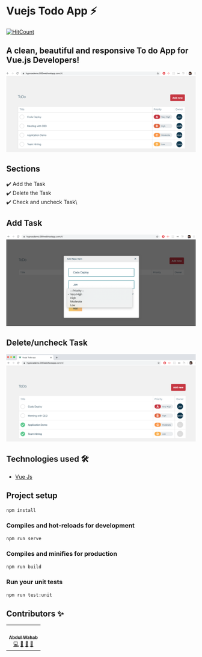 # Vuejs Todo App  ⚡️
[![HitCount](http://hits.dwyl.com/abdulwahab0/https://githubcom/AbdulWahab0/ToDos-App-vuejs.svg)](http://hits.dwyl.com/abdulwahab0/https://githubcom/AbdulWahab0/ToDos-App-vuejs)
## A clean, beautiful and responsive To do App for Vue.js Developers! 

<p align="center"> 
  <kbd>
  	<a href="https://hypnosdemo.000webhostapp.com/" target="_blank">
		<img src="Task_list.png"></img>
	</a>
  </kbd>
</p>



## Sections 
✔️ Add the Task\
✔️ Delete the Task \
✔️ Check and uncheck Task\

## Add Task
<p align="center"> 
  <kbd>
  	<a href="https://hypnosdemo.000webhostapp.com/" target="_blank">
		<img src="addTask.png"></img>
	</a>
  </kbd>
</p>


## Delete/uncheck Task
<p align="center"> 
  <kbd>
  	<a href="https://hypnosdemo.000webhostapp.com/" target="_blank">
		<img src="check_uncheck_task.png"></img>
	</a>
  </kbd>
</p>


## Technologies used 🛠️

- [Vue Js](https://vuejs.org/)


## Project setup
```
npm install
```

### Compiles and hot-reloads for development
```
npm run serve
```

### Compiles and minifies for production
```
npm run build
```

### Run your unit tests
```
npm run test:unit
```
## Contributors ✨
<table>
  <tr>
    <td align="center"><a href="https://github.com/AbdulWahab0"><br /><sub><b>Abdul Wahab</b></sub></a><br /><a href="https://github.com/AbdulWahab0" title="Code">💻</a> <a href="https://github.com/AbdulWahab0" title="Documentation">📖</a> <a href="https://github.com/AbdulWahab0" title="Design">🎨</a> <a href="https://github.com/AbdulWahab0" title="Maintenance">🚧</a></td>
  </tr>
</table>
